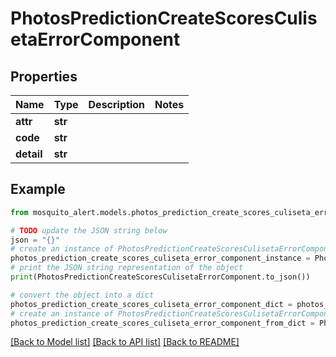 # PhotosPredictionCreateScoresCulisetaErrorComponent


## Properties

Name | Type | Description | Notes
------------ | ------------- | ------------- | -------------
**attr** | **str** |  | 
**code** | **str** |  | 
**detail** | **str** |  | 

## Example

```python
from mosquito_alert.models.photos_prediction_create_scores_culiseta_error_component import PhotosPredictionCreateScoresCulisetaErrorComponent

# TODO update the JSON string below
json = "{}"
# create an instance of PhotosPredictionCreateScoresCulisetaErrorComponent from a JSON string
photos_prediction_create_scores_culiseta_error_component_instance = PhotosPredictionCreateScoresCulisetaErrorComponent.from_json(json)
# print the JSON string representation of the object
print(PhotosPredictionCreateScoresCulisetaErrorComponent.to_json())

# convert the object into a dict
photos_prediction_create_scores_culiseta_error_component_dict = photos_prediction_create_scores_culiseta_error_component_instance.to_dict()
# create an instance of PhotosPredictionCreateScoresCulisetaErrorComponent from a dict
photos_prediction_create_scores_culiseta_error_component_from_dict = PhotosPredictionCreateScoresCulisetaErrorComponent.from_dict(photos_prediction_create_scores_culiseta_error_component_dict)
```
[[Back to Model list]](../README.md#documentation-for-models) [[Back to API list]](../README.md#documentation-for-api-endpoints) [[Back to README]](../README.md)


